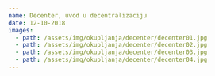 ```yaml
---
name: Decenter, uvod u decentralizaciju
date: 12-10-2018
images:
  - path: /assets/img/okupljanja/decenter/decenter01.jpg
  - path: /assets/img/okupljanja/decenter/decenter02.jpg
  - path: /assets/img/okupljanja/decenter/decenter03.jpg
  - path: /assets/img/okupljanja/decenter/decenter04.jpg
---
```

